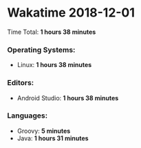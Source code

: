 # Wakatime 2018-12-01

Time Total: **1 hours 38 minutes**

### Operating Systems:
- Linux: **1 hours 38 minutes** 

### Editors:
- Android Studio: **1 hours 38 minutes** 

### Languages:
- Groovy: **5 minutes** 
- Java: **1 hours 31 minutes** 

